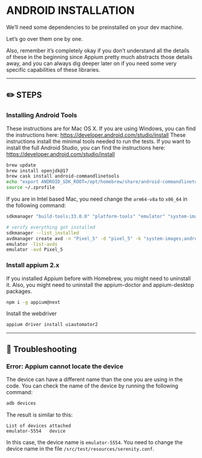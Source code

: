 # ANDROID INSTALLATION

We’ll need some dependencies to be preinstalled on your dev machine.

Let’s go over them one by one.

Also, remember it’s completely okay if you don’t understand all the details of
these in the beginning since Appium pretty much abstracts those details away,
and
you can always dig deeper later on if you need some very specific capabilities
of these libraries.

---

## ✏️ STEPS

### Installing Android Tools

These instructions are for Mac OS X. If you are using Windows, you can find the
instructions here: https://developer.android.com/studio/install
These instructions install the minimal tools needed to run the tests. If you
want to install the full Android Studio, you can find the instructions
here: https://developer.android.com/studio/install

```bash
brew update
brew install openjdk@17
brew cask install android-commandlinetools
echo "export ANDROID_SDK_ROOT=/opt/homebrew/share/android-commandlinetools/" >> ~/.zprofile
source ~/.zprofile
```

If you are in Intel based Mac, you need change the `arm64-v8a` to `x86_64` in
the following command:

```bash
sdkmanager "build-tools;33.0.0" "platform-tools" "emulator" "system-images;android-33;google_apis;arm64-v8a" "platforms;android-33"

# verify everything got installed
sdkmanager --list_installed
avdmanager create avd -n "Pixel_5" -d "pixel_5" -k "system-images;android-33;google_apis;arm64-v8a"
emulator -list-avds
emulator -avd Pixel_5
```

### Install appium 2.x

If you installed Appium before with Homebrew, you might need to uninstall it.
Also, you might need to uninstall the appium-doctor and appium-desktop packages.

```bash
npm i -g appium@next
```

Install the webdriver

```bash
appium driver install uiautomator2
```

---

## 🐞 Troubleshooting

### Error: Appium cannot locate the device

The device can have a different name than the one you are using in the code. You
can check the name of the device by running the following command:

```bash
adb devices
```

The result is similar to this:

```
List of devices attached
emulator-5554	device
```

In this case, the device name is `emulator-5554`. You need to change the device
name in the file `/src/test/resources/serenity.conf`.
